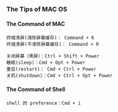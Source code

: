 ### The Tips of MAC OS

#### The Command of MAC

	终端清屏(清除屏幕缓存)： Command + K
	终端清屏(不清除屏幕缓存)： Command + R

    关闭屏幕（黑屏）：Ctrl + Shift + Power
    睡眠(sleep)：Cmd + Opt + Power
    重启(restart)： Cmd + Ctrl + Power
    关机(shutdown)：Cmd + Ctrl + Opt + Power

#### The Command of Shell
    
    shell 的 preference：Cmd + i
